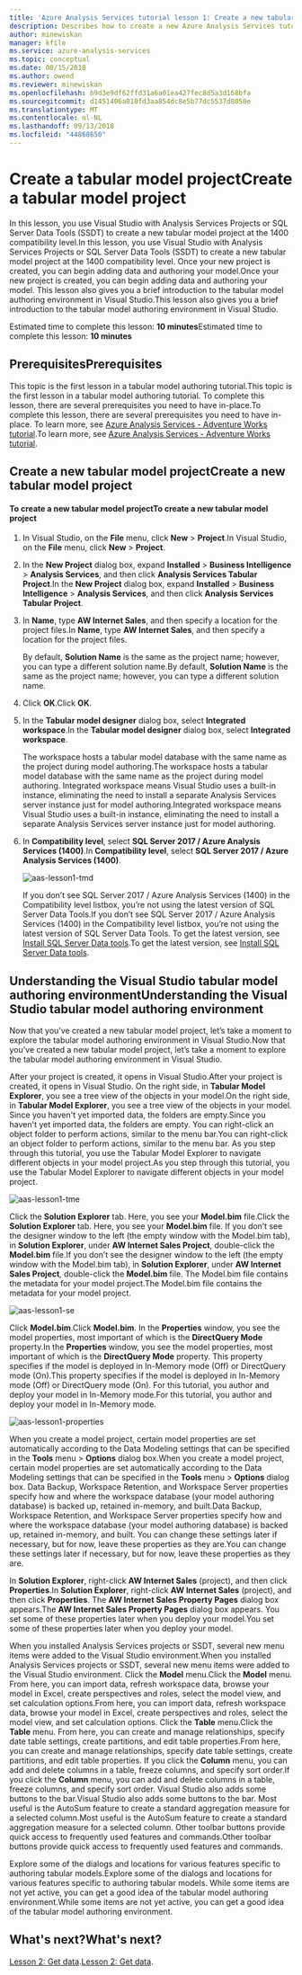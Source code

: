 ```yaml
---
title: 'Azure Analysis Services tutorial lesson 1: Create a new tabular model project | Microsoft Docs'
description: Describes how to create a new Azure Analysis Services tutorial project.
author: minewiskan
manager: kfile
ms.service: azure-analysis-services
ms.topic: conceptual
ms.date: 08/15/2018
ms.author: owend
ms.reviewer: minewiskan
ms.openlocfilehash: b9d3e9df62ffd31a6a01ea427fec8d5a3d168bfa
ms.sourcegitcommit: d1451406a010fd3aa854dc8e5b77dc5537d8050e
ms.translationtype: MT
ms.contentlocale: nl-NL
ms.lasthandoff: 09/13/2018
ms.locfileid: "44868650"
---
```

# <a name="create-a-tabular-model-project"></a><span data-ttu-id="dc115-103">Create a tabular model project</span><span class="sxs-lookup"><span data-stu-id="dc115-103">Create a tabular model project</span></span>

<span data-ttu-id="dc115-104">In this lesson, you use Visual Studio with Analysis Services Projects or SQL Server Data Tools (SSDT) to create a new tabular model project at the 1400 compatibility level.</span><span class="sxs-lookup"><span data-stu-id="dc115-104">In this lesson, you use Visual Studio with Analysis Services Projects or SQL Server Data Tools (SSDT) to create a new tabular model project at the 1400 compatibility level.</span></span> <span data-ttu-id="dc115-105">Once your new project is created, you can begin adding data and authoring your model.</span><span class="sxs-lookup"><span data-stu-id="dc115-105">Once your new project is created, you can begin adding data and authoring your model.</span></span> <span data-ttu-id="dc115-106">This lesson also gives you a brief introduction to the tabular model authoring environment in Visual Studio.</span><span class="sxs-lookup"><span data-stu-id="dc115-106">This lesson also gives you a brief introduction to the tabular model authoring environment in Visual Studio.</span></span>  
  
<span data-ttu-id="dc115-107">Estimated time to complete this lesson: **10 minutes**</span><span class="sxs-lookup"><span data-stu-id="dc115-107">Estimated time to complete this lesson: **10 minutes**</span></span>  
  
## <a name="prerequisites"></a><span data-ttu-id="dc115-108">Prerequisites</span><span class="sxs-lookup"><span data-stu-id="dc115-108">Prerequisites</span></span>  
<span data-ttu-id="dc115-109">This topic is the first lesson in a tabular model authoring tutorial.</span><span class="sxs-lookup"><span data-stu-id="dc115-109">This topic is the first lesson in a tabular model authoring tutorial.</span></span> <span data-ttu-id="dc115-110">To complete this lesson, there are several prerequisites you need to have in-place.</span><span class="sxs-lookup"><span data-stu-id="dc115-110">To complete this lesson, there are several prerequisites you need to have in-place.</span></span> <span data-ttu-id="dc115-111">To learn more, see [Azure Analysis Services - Adventure Works tutorial](../tutorials/aas-adventure-works-tutorial.md).</span><span class="sxs-lookup"><span data-stu-id="dc115-111">To learn more, see [Azure Analysis Services - Adventure Works tutorial](../tutorials/aas-adventure-works-tutorial.md).</span></span>  
  
## <a name="create-a-new-tabular-model-project"></a><span data-ttu-id="dc115-112">Create a new tabular model project</span><span class="sxs-lookup"><span data-stu-id="dc115-112">Create a new tabular model project</span></span>  
  
#### <a name="to-create-a-new-tabular-model-project"></a><span data-ttu-id="dc115-113">To create a new tabular model project</span><span class="sxs-lookup"><span data-stu-id="dc115-113">To create a new tabular model project</span></span>  
  
1.  <span data-ttu-id="dc115-114">In Visual Studio, on the **File** menu, click **New** > **Project**.</span><span class="sxs-lookup"><span data-stu-id="dc115-114">In Visual Studio, on the **File** menu, click **New** > **Project**.</span></span>  
  
2.  <span data-ttu-id="dc115-115">In the **New Project** dialog box, expand **Installed** > **Business Intelligence** > **Analysis Services**, and then click **Analysis Services Tabular Project**.</span><span class="sxs-lookup"><span data-stu-id="dc115-115">In the **New Project** dialog box, expand **Installed** > **Business Intelligence** > **Analysis Services**, and then click **Analysis Services Tabular Project**.</span></span>  
  
3.  <span data-ttu-id="dc115-116">In  **Name**, type **AW Internet Sales**, and then specify a location for the project files.</span><span class="sxs-lookup"><span data-stu-id="dc115-116">In  **Name**, type **AW Internet Sales**, and then specify a location for the project files.</span></span>  
  
    <span data-ttu-id="dc115-117">By default, **Solution Name** is the same as the project name; however, you can type a different solution name.</span><span class="sxs-lookup"><span data-stu-id="dc115-117">By default, **Solution Name** is the same as the project name; however, you can type a different solution name.</span></span>  
  
4.  <span data-ttu-id="dc115-118">Click **OK**.</span><span class="sxs-lookup"><span data-stu-id="dc115-118">Click **OK**.</span></span>  
  
5.  <span data-ttu-id="dc115-119">In the **Tabular model designer** dialog box, select **Integrated workspace**.</span><span class="sxs-lookup"><span data-stu-id="dc115-119">In the **Tabular model designer** dialog box, select **Integrated workspace**.</span></span>  
  
    <span data-ttu-id="dc115-120">The workspace hosts a tabular model database with the same name as the project during model authoring.</span><span class="sxs-lookup"><span data-stu-id="dc115-120">The workspace hosts a tabular model database with the same name as the project during model authoring.</span></span> <span data-ttu-id="dc115-121">Integrated workspace means Visual Studio uses a built-in instance, eliminating the need to install a separate Analysis Services server instance just for model authoring.</span><span class="sxs-lookup"><span data-stu-id="dc115-121">Integrated workspace means Visual Studio uses a built-in instance, eliminating the need to install a separate Analysis Services server instance just for model authoring.</span></span>
      
6.  <span data-ttu-id="dc115-122">In **Compatibility level**, select **SQL Server 2017 / Azure Analysis Services (1400)**.</span><span class="sxs-lookup"><span data-stu-id="dc115-122">In **Compatibility level**, select **SQL Server 2017 / Azure Analysis Services (1400)**.</span></span>   
 
    ![aas-lesson1-tmd](../tutorials/media/aas-lesson1-tmd.png)
      
    <span data-ttu-id="dc115-124">If you don’t see SQL Server 2017 / Azure Analysis Services (1400) in the Compatibility level listbox, you’re not using the latest version of SQL Server Data Tools.</span><span class="sxs-lookup"><span data-stu-id="dc115-124">If you don’t see SQL Server 2017 / Azure Analysis Services (1400) in the Compatibility level listbox, you’re not using the latest version of SQL Server Data Tools.</span></span> <span data-ttu-id="dc115-125">To get the latest version, see [Install SQL Server Data tools](https://docs.microsoft.com/sql/ssdt/download-sql-server-data-tools-ssdt).</span><span class="sxs-lookup"><span data-stu-id="dc115-125">To get the latest version, see [Install SQL Server Data tools](https://docs.microsoft.com/sql/ssdt/download-sql-server-data-tools-ssdt).</span></span>  
      
  
## <a name="understanding-the-visual-studio-tabular-model-authoring-environment"></a><span data-ttu-id="dc115-126">Understanding the Visual Studio tabular model authoring environment</span><span class="sxs-lookup"><span data-stu-id="dc115-126">Understanding the Visual Studio tabular model authoring environment</span></span>  
<span data-ttu-id="dc115-127">Now that you’ve created a new tabular model project, let’s take a moment to explore the tabular model authoring environment in Visual Studio.</span><span class="sxs-lookup"><span data-stu-id="dc115-127">Now that you’ve created a new tabular model project, let’s take a moment to explore the tabular model authoring environment in Visual Studio.</span></span>  
  
<span data-ttu-id="dc115-128">After your project is created, it opens in Visual Studio.</span><span class="sxs-lookup"><span data-stu-id="dc115-128">After your project is created, it opens in Visual Studio.</span></span> <span data-ttu-id="dc115-129">On the right side, in **Tabular Model Explorer**, you see a tree view of the objects in your model.</span><span class="sxs-lookup"><span data-stu-id="dc115-129">On the right side, in **Tabular Model Explorer**, you see a tree view of the objects in your model.</span></span> <span data-ttu-id="dc115-130">Since you haven't yet imported data, the folders are empty.</span><span class="sxs-lookup"><span data-stu-id="dc115-130">Since you haven't yet imported data, the folders are empty.</span></span> <span data-ttu-id="dc115-131">You can right-click an object folder to perform actions, similar to the menu bar.</span><span class="sxs-lookup"><span data-stu-id="dc115-131">You can right-click an object folder to perform actions, similar to the menu bar.</span></span> <span data-ttu-id="dc115-132">As you step through this tutorial, you use the Tabular Model Explorer to navigate different objects in your model project.</span><span class="sxs-lookup"><span data-stu-id="dc115-132">As you step through this tutorial, you use the Tabular Model Explorer to navigate different objects in your model project.</span></span>

![aas-lesson1-tme](../tutorials/media/aas-lesson1-tme.png)

<span data-ttu-id="dc115-134">Click the **Solution Explorer** tab. Here, you see your **Model.bim** file.</span><span class="sxs-lookup"><span data-stu-id="dc115-134">Click the **Solution Explorer** tab. Here, you see your **Model.bim** file.</span></span> <span data-ttu-id="dc115-135">If you don’t see the designer window to the left (the empty window with the Model.bim tab), in **Solution Explorer**, under **AW Internet Sales Project**, double-click the **Model.bim** file.</span><span class="sxs-lookup"><span data-stu-id="dc115-135">If you don’t see the designer window to the left (the empty window with the Model.bim tab), in **Solution Explorer**, under **AW Internet Sales Project**, double-click the **Model.bim** file.</span></span> <span data-ttu-id="dc115-136">The Model.bim file contains the metadata for your model project.</span><span class="sxs-lookup"><span data-stu-id="dc115-136">The Model.bim file contains the metadata for your model project.</span></span> 

![aas-lesson1-se](../tutorials/media/aas-lesson1-se.png)
  
<span data-ttu-id="dc115-138">Click **Model.bim**.</span><span class="sxs-lookup"><span data-stu-id="dc115-138">Click **Model.bim**.</span></span> <span data-ttu-id="dc115-139">In the **Properties** window, you see the model properties, most important of which is the **DirectQuery Mode** property.</span><span class="sxs-lookup"><span data-stu-id="dc115-139">In the **Properties** window, you see the model properties, most important of which is the **DirectQuery Mode** property.</span></span> <span data-ttu-id="dc115-140">This property specifies if the model is deployed in In-Memory mode (Off) or DirectQuery mode (On).</span><span class="sxs-lookup"><span data-stu-id="dc115-140">This property specifies if the model is deployed in In-Memory mode (Off) or DirectQuery mode (On).</span></span> <span data-ttu-id="dc115-141">For this tutorial, you author and deploy your model in In-Memory mode.</span><span class="sxs-lookup"><span data-stu-id="dc115-141">For this tutorial, you author and deploy your model in In-Memory mode.</span></span>

![aas-lesson1-properties](../tutorials/media/aas-lesson1-properties.png)
  
<span data-ttu-id="dc115-143">When you create a model project, certain model properties are set automatically according to the Data Modeling settings that can be specified in the **Tools** menu > **Options** dialog box.</span><span class="sxs-lookup"><span data-stu-id="dc115-143">When you create a model project, certain model properties are set automatically according to the Data Modeling settings that can be specified in the **Tools** menu > **Options** dialog box.</span></span> <span data-ttu-id="dc115-144">Data Backup, Workspace Retention, and Workspace Server properties specify how and where the workspace database (your model authoring database) is backed up, retained in-memory, and built.</span><span class="sxs-lookup"><span data-stu-id="dc115-144">Data Backup, Workspace Retention, and Workspace Server properties specify how and where the workspace database (your model authoring database) is backed up, retained in-memory, and built.</span></span> <span data-ttu-id="dc115-145">You can change these settings later if necessary, but for now, leave these properties as they are.</span><span class="sxs-lookup"><span data-stu-id="dc115-145">You can change these settings later if necessary, but for now, leave these properties as they are.</span></span>  

<span data-ttu-id="dc115-146">In **Solution Explorer**, right-click **AW Internet Sales** (project), and then click **Properties**.</span><span class="sxs-lookup"><span data-stu-id="dc115-146">In **Solution Explorer**, right-click **AW Internet Sales** (project), and then click **Properties**.</span></span> <span data-ttu-id="dc115-147">The **AW Internet Sales Property Pages** dialog box appears.</span><span class="sxs-lookup"><span data-stu-id="dc115-147">The **AW Internet Sales Property Pages** dialog box appears.</span></span> <span data-ttu-id="dc115-148">You set some of these properties later when you deploy your model.</span><span class="sxs-lookup"><span data-stu-id="dc115-148">You set some of these properties later when you deploy your model.</span></span>  
  
<span data-ttu-id="dc115-149">When you installed Analysis Services projects or SSDT, several new menu items were added to the Visual Studio environment.</span><span class="sxs-lookup"><span data-stu-id="dc115-149">When you installed Analysis Services projects or SSDT, several new menu items were added to the Visual Studio environment.</span></span> <span data-ttu-id="dc115-150">Click the **Model** menu.</span><span class="sxs-lookup"><span data-stu-id="dc115-150">Click the **Model** menu.</span></span> <span data-ttu-id="dc115-151">From here, you can import data, refresh workspace data, browse your model in Excel, create perspectives and roles, select the model view, and set calculation options.</span><span class="sxs-lookup"><span data-stu-id="dc115-151">From here, you can import data, refresh workspace data, browse your model in Excel, create perspectives and roles, select the model view, and set calculation options.</span></span> <span data-ttu-id="dc115-152">Click the **Table** menu.</span><span class="sxs-lookup"><span data-stu-id="dc115-152">Click the **Table** menu.</span></span> <span data-ttu-id="dc115-153">From here, you can create and manage relationships, specify date table settings, create partitions, and edit table properties.</span><span class="sxs-lookup"><span data-stu-id="dc115-153">From here, you can create and manage relationships, specify date table settings, create partitions, and edit table properties.</span></span> <span data-ttu-id="dc115-154">If you click the **Column** menu, you can add and delete columns in a table, freeze columns, and specify sort order.</span><span class="sxs-lookup"><span data-stu-id="dc115-154">If you click the **Column** menu, you can add and delete columns in a table, freeze columns, and specify sort order.</span></span> <span data-ttu-id="dc115-155">Visual Studio also adds some buttons to the bar.</span><span class="sxs-lookup"><span data-stu-id="dc115-155">Visual Studio also adds some buttons to the bar.</span></span> <span data-ttu-id="dc115-156">Most useful is the AutoSum feature to create a standard aggregation measure for a selected column.</span><span class="sxs-lookup"><span data-stu-id="dc115-156">Most useful is the AutoSum feature to create a standard aggregation measure for a selected column.</span></span> <span data-ttu-id="dc115-157">Other toolbar buttons provide quick access to frequently used features and commands.</span><span class="sxs-lookup"><span data-stu-id="dc115-157">Other toolbar buttons provide quick access to frequently used features and commands.</span></span>  
  
<span data-ttu-id="dc115-158">Explore some of the dialogs and locations for various features specific to authoring tabular models.</span><span class="sxs-lookup"><span data-stu-id="dc115-158">Explore some of the dialogs and locations for various features specific to authoring tabular models.</span></span> <span data-ttu-id="dc115-159">While some items are not yet active, you can get a good idea of the tabular model authoring environment.</span><span class="sxs-lookup"><span data-stu-id="dc115-159">While some items are not yet active, you can get a good idea of the tabular model authoring environment.</span></span>  
  

## <a name="whats-next"></a><span data-ttu-id="dc115-160">What's next?</span><span class="sxs-lookup"><span data-stu-id="dc115-160">What's next?</span></span>
<span data-ttu-id="dc115-161">[Lesson 2: Get data](../tutorials/aas-lesson-2-get-data.md).</span><span class="sxs-lookup"><span data-stu-id="dc115-161">[Lesson 2: Get data](../tutorials/aas-lesson-2-get-data.md).</span></span>

  
  
  
